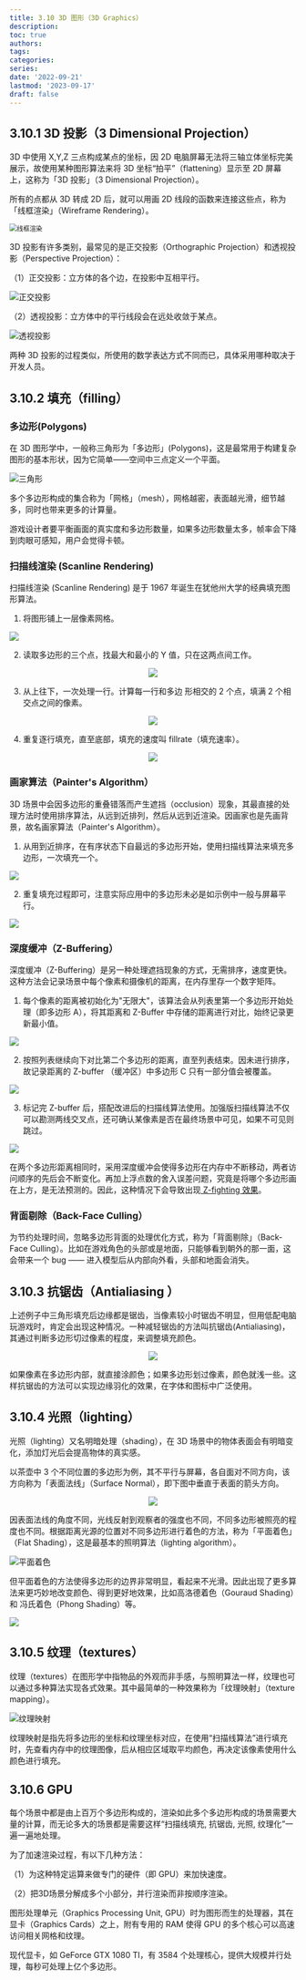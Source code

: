 ```yaml
---
title: 3.10 3D 图形（3D Graphics）
description: 
toc: true
authors:
tags:
categories:
series:
date: '2022-09-21'
lastmod: '2023-09-17'
draft: false
---
```

## 3.10.1 3D 投影（3 Dimensional Projection）

3D 中使用 X,Y,Z 三点构成某点的坐标，因 2D 电脑屏幕无法将三轴立体坐标完美展示，故使用某种图形算法来将 3D 坐标“拍平”（flattening）显示至 2D 屏幕上，这称为「3D 投影」（3 Dimensional Projection）。

所有的点都从 3D 转成 2D 后，就可以用画 2D 线段的函数来连接这些点，称为「线框渲染」（Wireframe Rendering）。

<img src="https://zyin-1309341307.cos.ap-nanjing.myqcloud.com/note/%7B2023%3A%E5%B9%B4%201%3A%E6%9C%88%2024%3A%E6%97%A5%2020%3A%E6%97%B6%2033%3A%E5%88%86%2015%3A%E7%A7%92%20zpj2p2fxnp1674563595697.png" alt="线框渲染" style="zoom:80%;" />

3D 投影有许多类别，最常见的是正交投影（Orthographic Projection）和透视投影（Perspective Projection）：

（1）正交投影：立方体的各个边，在投影中互相平行。

![正交投影](https://zyin-1309341307.cos.ap-nanjing.myqcloud.com/note/%7B2023%3A%E5%B9%B4%201%3A%E6%9C%88%2024%3A%E6%97%A5%2020%3A%E6%97%B6%2035%3A%E5%88%86%2008%3A%E7%A7%92%20px0b8si0kn1674563708793.png)

（2）透视投影：立方体中的平行线段会在远处收敛于某点。

![透视投影](https://zyin-1309341307.cos.ap-nanjing.myqcloud.com/note/%7B2023%3A%E5%B9%B4%201%3A%E6%9C%88%2024%3A%E6%97%A5%2020%3A%E6%97%B6%2036%3A%E5%88%86%2041%3A%E7%A7%92%20wfl8ykh07f1674563801529.png)

两种 3D 投影的过程类似，所使用的数学表达方式不同而已，具体采用哪种取决于开发人员。

## 3.10.2 填充（filling）

### 多边形(Polygons)

在 3D 图形学中，一般称三角形为「多边形」(Polygons)，这是最常用于构建复杂图形的基本形状，因为它简单——空间中三点定义一个平面。

![三角形](https://zyin-1309341307.cos.ap-nanjing.myqcloud.com/note/%7B2023%3A%E5%B9%B4%201%3A%E6%9C%88%2024%3A%E6%97%A5%2020%3A%E6%97%B6%2044%3A%E5%88%86%2016%3A%E7%A7%92%20j3ic527fsu1674564256388.png)

多个多边形构成的集合称为「网格」（mesh），网格越密，表面越光滑，细节越多，同时也带来更多的计算量。

游戏设计者要平衡画面的真实度和多边形数量，如果多边形数量太多，帧率会下降到肉眼可感知，用户会觉得卡顿。

### 扫描线渲染 (Scanline Rendering)

扫描线渲染 (Scanline Rendering) 是于 1967 年诞生在犹他州大学的经典填充图形算法。

1. 将图形铺上一层像素网格。

![](https://zyin-1309341307.cos.ap-nanjing.myqcloud.com/note/%7B2023%3A%E5%B9%B4%201%3A%E6%9C%88%2024%3A%E6%97%A5%2020%3A%E6%97%B6%2042%3A%E5%88%86%2020%3A%E7%A7%92%20p2hzepqp4o1674564140582.png)

2. 读取多边形的三个点，找最大和最小的 Y 值，只在这两点间工作。

<div align="center"><img src="https://zyin-1309341307.cos.ap-nanjing.myqcloud.com/note/%7B2023%3A%E5%B9%B4%201%3A%E6%9C%88%2024%3A%E6%97%A5%2020%3A%E6%97%B6%2049%3A%E5%88%86%2046%3A%E7%A7%92%20b2kv1sr6251674564586335.png" style="zoom: 100%;" /></div>

3. 从上往下，一次处理一行。计算每一行和多边 形相交的 2 个点，填满 2 个相交点之间的像素。

<div align="center"><img src="https://zyin-1309341307.cos.ap-nanjing.myqcloud.com/note/1674564782168.png" style="zoom: 100%;" /></div>

4. 重复逐行填充，直至底部，填充的速度叫 fillrate（填充速率）。

<div align="center"><img src="https://zyin-1309341307.cos.ap-nanjing.myqcloud.com/note/1674564879425.png" style="zoom: 100%;" /></div>

### 画家算法（Painter's Algorithm）

3D 场景中会因多边形的重叠错落而产生遮挡（occlusion）现象，其最直接的处理方法时使用排序算法，从远到近排列，然后从远到近渲染。因画家也是先画背景，故名画家算法（Painter's Algorithm）。

1. 从用到近排序，在有序状态下自最远的多边形开始，使用扫描线算法来填充多边形，一次填充一个。

![](https://zyin-1309341307.cos.ap-nanjing.myqcloud.com/note/1674565575794.png)

2. 重复填充过程即可，注意实际应用中的多边形未必是如示例中一般与屏幕平行。

![](https://zyin-1309341307.cos.ap-nanjing.myqcloud.com/note/1674565664840.png)

### 深度缓冲（Z-Buffering）

深度缓冲（Z-Buffering）是另一种处理遮挡现象的方式，无需排序，速度更快。这种方法会记录场景中每个像素和摄像机的距离，在内存里存一个数字矩阵。

1. 每个像素的距离被初始化为"无限大"，该算法会从列表里第一个多边形开始处理（即多边形 A），将其距离和  Z-Buffer 中存储的距离进行对比，始终记录更新最小值。

![](https://zyin-1309341307.cos.ap-nanjing.myqcloud.com/note/1674565901798.png)

2. 按照列表继续向下对比第二个多边形的距离，直至列表结束。因未进行排序，故记录距离的 Z-buffer （缓冲区）中多边形 C 只有一部分值会被覆盖。

![](https://zyin-1309341307.cos.ap-nanjing.myqcloud.com/note/1674565972323.png)

3. 标记完  Z-buffer 后，搭配改进后的扫描线算法使用。加强版扫描线算法不仅可以勘测两线交叉点，还可确认某像素是否在最终场景中可见，如果不可见则跳过。

![](https://zyin-1309341307.cos.ap-nanjing.myqcloud.com/note/1674566263036.png)

在两个多边形距离相同时，采用深度缓冲会使得多边形在内存中不断移动，两者访问顺序的先后会不断变化。再加上浮点数的舍入误差问题，究竟是将哪个多边形画在上方，是无法预测的。因此，这种情况下会导致出现[ Z-fighting 效果](https://youtu.be/TEAtmCYYKZA?list=PL8dPuuaLjXtNlUrzyH5r6jN9ulIgZBpdo&t=470)。

### 背面剔除（Back-Face Culling）

为节约处理时间，忽略多边形背面的处理优化方式，称为「背面剔除」（Back-Face Culling）。比如在游戏角色的头部或是地面，只能够看到朝外的那一面，这会带来一个 bug —— 进入模型后从内部向外看，头部和地面会消失。

## 3.10.3 抗锯齿（Antialiasing ）

上述例子中三角形填充后边缘都是锯齿，当像素较小时锯齿不明显，但用低配电脑玩游戏时，肯定会出现这种情况。一种减轻锯齿的方法叫抗锯齿(Antialiasing)，其通过判断多边形切过像素的程度，来调整填充颜色。

<div align="center"><img src="https://zyin-1309341307.cos.ap-nanjing.myqcloud.com/note/1674565222853.png" style="zoom: 100%;" /></div>

如果像素在多边形内部，就直接涂颜色；如果多边形划过像素，颜色就浅一些。这样抗锯齿的方法可以实现边缘羽化的效果，在字体和图标中广泛使用。

## 3.10.4 光照（lighting）

光照（lighting）又名明暗处理（shading），在 3D 场景中的物体表面会有明暗变化，添加灯光后会提高物体的真实感。

以茶壶中 3 个不同位置的多边形为例，其不平行与屏幕，各自面对不同方向，该方向称为「表面法线」（Surface Normal），即下图中垂直于表面的箭头方向。

<div align="center"><img src="https://zyin-1309341307.cos.ap-nanjing.myqcloud.com/note/1674566884963.png" style="zoom: 100%;"/> <alt=''表面法线'' /></div>

因表面法线的角度不同，光线反射到观察者的强度也不同，不同多边形被照亮的程度也不同。根据距离光源的位置对不同多边形进行着色的方法，称为「平面着色」（Flat Shading），这是最基本的照明算法（lighting algorithm）。

![平面着色](https://zyin-1309341307.cos.ap-nanjing.myqcloud.com/note/1674567485134.png)

但平面着色的方法使得多边形的边界非常明显，看起来不光滑。因此出现了更多算法来更巧妙地改变颜色、得到更好地效果，比如高洛德着色（Gouraud Shading）和 冯氏着色（Phong Shading）等。

![](https://zyin-1309341307.cos.ap-nanjing.myqcloud.com/note/1674567566930.png)

## 3.10.5 纹理（textures）

纹理（textures）在图形学中指物品的外观而非手感，与照明算法一样，纹理也可以通过多种算法实现各式效果。其中最简单的一种效果称为「纹理映射」（texture mapping）。

![纹理映射](https://zyin-1309341307.cos.ap-nanjing.myqcloud.com/note/1674567956898.png)

纹理映射是指先将多边形的坐标和纹理坐标对应，在使用“扫描线算法”进行填充时，先查看内存中的纹理图像，后从相应区域取平均颜色，再决定该像素使用什么颜色进行填充。

## 3.10.6 GPU

每个场景中都是由上百万个多边形构成的，渲染如此多个多边形构成的场景需要大量的计算，而无论多大的场景都是需要这样“扫描线填充, 抗锯齿, 光照, 纹理化”一遍一遍地处理。

为了加速渲染过程，有以下几种方法：

（1）为这种特定运算来做专门的硬件（即 GPU）来加快速度。

（2）把3D场景分解成多个小部分，并行渲染而非按顺序渲染。

图形处理单元（Graphics Processing Unit, GPU）时为图形而生的处理器，其在显卡（Graphics Cards）之上，附有专用的 RAM 使得 GPU 的多个核心可以高速访问相关网格和纹理。

现代显卡，如 GeForce GTX 1080 TI，有 3584 个处理核心，提供大规模并行处理，每秒可处理上亿个多边形。